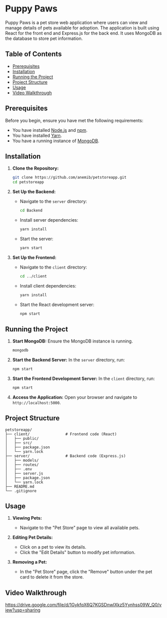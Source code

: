 # Puppy Paws

Puppy Paws is a pet store web application where users can view and manage details of pets available for adoption. The application is built using React for the front end and Express.js for the back end. It uses MongoDB as the database to store pet information.

## Table of Contents
- [Prerequisites](#prerequisites)
- [Installation](#installation)
- [Running the Project](#running-the-project)
- [Project Structure](#project-structure)
- [Usage](#usage)
- [Video Walkthrough](#walkthrough)

## Prerequisites
Before you begin, ensure you have met the following requirements:
- You have installed [Node.js](https://nodejs.org/) and [npm](https://www.npmjs.com/).
- You have installed [Yarn](https://classic.yarnpkg.com/en/docs/install/).
- You have a running instance of [MongoDB](https://www.mongodb.com/).

## Installation

1. **Clone the Repository:**
    ```bash
    git clone https://github.com/anemib/petstoreapp.git
    cd petstoreapp
    ```

2. **Set Up the Backend:**
    - Navigate to the `server` directory:
        ```bash
        cd Backend
        ```
    - Install server dependencies:
        ```bash
        yarn install
        ```
    - Start the server:
        ```bash
        yarn start
        ```

3. **Set Up the Frontend:**
    - Navigate to the `client` directory:
        ```bash
        cd ../client
        ```
    - Install client dependencies:
        ```bash
        yarn install
        ```
    - Start the React development server:
        ```bash
        npm start
        ```

## Running the Project

1. **Start MongoDB:**
    Ensure the MongoDB instance is running.
    ```bash
    mongodb
    ```

2. **Start the Backend Server:**
    In the `server` directory, run:
    ```bash
    npm start
    ```

3. **Start the Frontend Development Server:**
    In the `client` directory, run:
    ```bash
    npm start
    ```

4. **Access the Application:**
    Open your browser and navigate to `http://localhost:5000`.

## Project Structure

```
petstoreapp/
├── client/                # Frontend code (React)
│   ├── public/
│   ├── src/
│   ├── package.json
│   └── yarn.lock
├── server/                # Backend code (Express.js)
│   ├── models/
│   ├── routes/
│   ├── .env
│   ├── server.js
│   ├── package.json
│   └── yarn.lock
├── README.md
└── .gitignore
```

## Usage

1. **Viewing Pets:**
    - Navigate to the "Pet Store" page to view all available pets.

2. **Editing Pet Details:**
    - Click on a pet to view its details.
    - Click the "Edit Details" button to modify pet information.

3. **Removing a Pet:**
    - In the "Pet Store" page, click the "Remove" button under the pet card to delete it from the store.

## Video Walkthrough

https://drive.google.com/file/d/1GykfqX6Q7KGSDnwIXkz5Yynhss09W_Q0/view?usp=sharing
